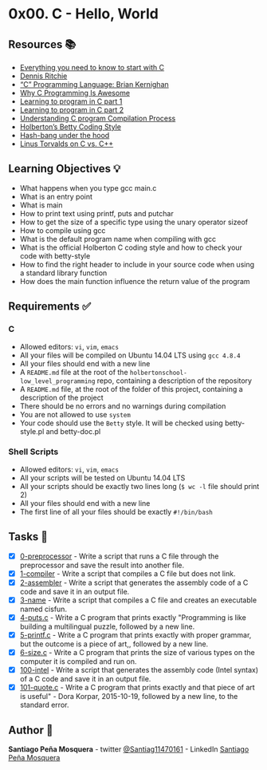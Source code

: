 # 0x00. C - Hello, World
## Resources :books:

* [Everything you need to know to start with C](https://intranet.hbtn.io/rltoken/JgP0ALD8CNZM19FLZQetMQ)
* [Dennis Ritchie](https://intranet.hbtn.io/rltoken/vY9KI1Ai38BUuydEfadtaA)
* [“C” Programming Language: Brian Kernighan](https://intranet.hbtn.io/rltoken/f5nVwIVoNRrnddbX-5h5rw)
* [Why C Programming Is Awesome](https://intranet.hbtn.io/rltoken/J7yAaPGVuPoJI4iP1DuIPw)
* [Learning to program in C part 1](https://intranet.hbtn.io/rltoken/AicyjqLinWdA9qxKsXBKjg)
* [Learning to program in C part 2](https://intranet.hbtn.io/rltoken/1qtDStnOrOjrVseFa3jngA)
* [Understanding C program Compilation Process](https://intranet.hbtn.io/rltoken/qM-SOqtf8ZnGxVtVWchAfg)
* [Holberton’s Betty Coding Style](https://intranet.hbtn.io/rltoken/8c-wkUvvmuA_d5s4ktmnEw)
* [Hash-bang under the hood](https://intranet.hbtn.io/rltoken/7oODGrfLgAJJzoCbfBap3Q)
* [Linus Torvalds on C vs. C++ ](https://intranet.hbtn.io/rltoken/8rYFkn82I0QlSygvC0u2Jw)

## Learning Objectives :bulb:
* What happens when you type gcc main.c
* What is an entry point
* What is main
* How to print text using printf, puts and putchar
* How to get the size of a specific type using the unary operator sizeof
* How to compile using gcc
* What is the default program name when compiling with gcc
* What is the official Holberton C coding style and how to check your code with betty-style
* How to find the right header to include in your source code when using a standard library function
* How does the main function influence the return value of the program

## Requirements :white_check_mark:

### C
* Allowed editors: `vi`, `vim`, `emacs`
* All your files will be compiled on Ubuntu 14.04 LTS using `gcc 4.8.4`
* All your files should end with a new line
* A `README.md` file at the root of the `holbertonschool-low_level_programming` repo, containing a description of the repository
* A `README.md` file, at the root of the folder of this project, containing a description of the project
* There should be no errors and no warnings during compilation
* You are not allowed to use `system`
* Your code should use the `Betty` style. It will be checked using betty-style.pl and betty-doc.pl
### Shell Scripts
* Allowed editors: `vi`, `vim`, `emacs`
* All your scripts will be tested on Ubuntu 14.04 LTS
* All your scripts should be exactly two lines long (`$ wc -l` file should print 2)
* All your files should end with a new line
* The first line of all your files should be exactly `#!/bin/bash`

## Tasks :page_with_curl:
- [x] [0-preprocessor](./0-preprocessor) - Write a script that runs a C file through the preprocessor and save the result into another file.
- [x] [1-compiler](./1-compiler) - Write a script that compiles a C file but does not link.
- [x] [2-assembler](./2-assembler)  - Write a script that generates the assembly code of a C code and save it in an output file.
- [x] [3-name](./3-name)  - Write a script that compiles a C file and creates an executable named cisfun.
- [x] [4-puts.c](./4-puts.c)  - Write a C program that prints exactly "Programming is like building a multilingual puzzle, followed by a new line.
- [x] [5-printf.c](./5-printf.c) - Write a C program that prints exactly with proper grammar, but the outcome is a piece of art,, followed by a new line.
- [x] [6-size.c](./6-size.c) - Write a C program that prints the size of various types on the computer it is compiled and run on.
- [x] [100-intel](./100-intel) - Write a script that generates the assembly code (Intel syntax) of a C code and save it in an output file.
- [x] [101-quote.c](./101-quote.c) - Write a C program that prints exactly and that piece of art is useful" - Dora Korpar, 2015-10-19, followed by a new line, to the standard error.

## Author :pencil:
**Santiago Peña Mosquera** - twitter [@Santiag11470161](https://twitter.com/Santiag11470161) - LinkedIn [Santiago Peña Mosquera](https://www.linkedin.com/in/santiago-pe%C3%B1a-mosquera-abaa20196/)
